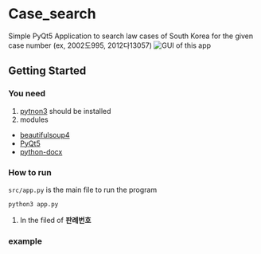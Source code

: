 # Case_search
Simple PyQt5 Application to search law cases of South Korea for the given case number (ex, 2002도995, 2012다13057)
![GUI of this app](https://user-images.githubusercontent.com/20160167/76059249-ae8ca080-5fc1-11ea-8d7f-ebb59d7cd77f.png)

## Getting Started
### You need
1. [pytnon3](https://www.python.org/downloads/) should be installed
2. modules
  - [beautifulsoup4](https://pypi.org/project/beautifulsoup4/)
  - [PyQt5](https://pypi.org/project/PyQt5/)
  - [python-docx](https://python-docx.readthedocs.io/en/latest/user/install.html)

### How to run
`src/app.py` is the main file to run the program  
```
python3 app.py
```

1. In the filed of __판례번호__ 



### example
